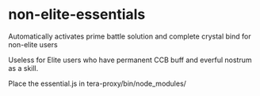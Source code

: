 # non-elite-essentials
Automatically activates prime battle solution and complete crystal bind for non-elite users


Useless for Elite users who have permanent CCB buff and everful nostrum as a skill.


Place the essential.js in tera-proxy/bin/node_modules/
